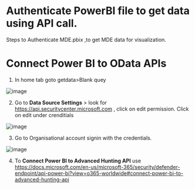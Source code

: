 # Authenticate PowerBI file to get data using API call.

Steps to Authenticate MDE.pbix ,to get MDE data for visualization. 

# Connect Power BI to OData APIs

1. In home tab goto getdata>Blank quey

![image](https://user-images.githubusercontent.com/67975253/156931400-7edf72d3-c8b7-4834-a8cf-9f614c64a78f.png)

2. Go to **Data Source Settings** > look for https://api.securitycenter.microsoft.com , click on edit permission. Click on edit under crenditials

![image](https://user-images.githubusercontent.com/67975253/156937126-40952ba1-dc01-4337-92cb-846f2375295f.png)

3. Go to Organisational account signin with the credentials.

 ![image](https://user-images.githubusercontent.com/67975253/156937170-bac05990-5e17-4485-9df7-fdd756236d8a.png)


4. To **Connect Power BI to Advanced Hunting API** use https://docs.microsoft.com/en-us/microsoft-365/security/defender-endpoint/api-power-bi?view=o365-worldwide#connect-power-bi-to-advanced-hunting-api



